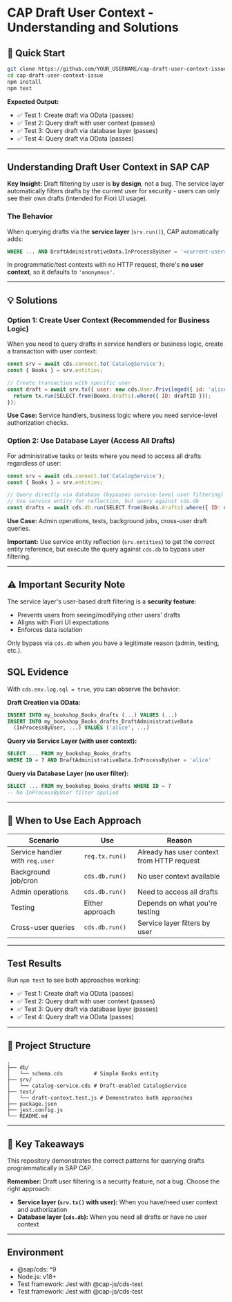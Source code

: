 # CAP Draft User Context - Understanding and Solutions

## 🚀 Quick Start

```bash
git clone https://github.com/YOUR_USERNAME/cap-draft-user-context-issue.git
cd cap-draft-user-context-issue
npm install
npm test
```

**Expected Output:**
- ✅ Test 1: Create draft via OData (passes)
- ✅ Test 2: Query draft with user context (passes)
- ✅ Test 3: Query draft via database layer (passes)
- ✅ Test 4: Query draft via OData (passes)

---

## Understanding Draft User Context in SAP CAP

**Key Insight:** Draft filtering by user is **by design**, not a bug. The service layer automatically filters drafts by the current user for security - users can only see their own drafts (intended for Fiori UI usage).

### The Behavior

When querying drafts via the **service layer** (`srv.run()`), CAP automatically adds:
```sql
WHERE ... AND DraftAdministrativeData.InProcessByUser = '<current-user>'
```

In programmatic/test contexts with no HTTP request, there's **no user context**, so it defaults to `'anonymous'`.

---

## 💡 Solutions

### Option 1: Create User Context (Recommended for Business Logic)

When you need to query drafts in service handlers or business logic, create a transaction with user context:

```javascript
const srv = await cds.connect.to('CatalogService');
const { Books } = srv.entities;

// Create transaction with specific user
const draft = await srv.tx({ user: new cds.User.Privileged({ id: 'alice' }) }, async (tx) => {
  return tx.run(SELECT.from(Books.drafts).where({ ID: draftID }));
});
```

**Use Case:** Service handlers, business logic where you need service-level authorization checks.

### Option 2: Use Database Layer (Access All Drafts)

For administrative tasks or tests where you need to access all drafts regardless of user:

```javascript
const srv = await cds.connect.to('CatalogService');
const { Books } = srv.entities;

// Query directly via database (bypasses service-level user filtering)
// Use service entity for reflection, but query against cds.db
const drafts = await cds.db.run(SELECT.from(Books.drafts).where({ ID: draftID }));
```

**Use Case:** Admin operations, tests, background jobs, cross-user draft queries.

**Important:** Use service entity reflection (`srv.entities`) to get the correct entity reference, but execute the query against `cds.db` to bypass user filtering.

---

## ⚠️ Important Security Note

The service layer's user-based draft filtering is a **security feature**:
- Prevents users from seeing/modifying other users' drafts
- Aligns with Fiori UI expectations
- Enforces data isolation

Only bypass via `cds.db` when you have a legitimate reason (admin, testing, etc.).

## SQL Evidence

With `cds.env.log.sql = true`, you can observe the behavior:

**Draft Creation via OData:**
```sql
INSERT INTO my_bookshop_Books_drafts (...) VALUES (...)
INSERT INTO my_bookshop_Books_drafts_DraftAdministrativeData 
  (InProcessByUser, ...) VALUES ('alice', ...)
```

**Query via Service Layer (with user context):**
```sql
SELECT ... FROM my_bookshop_Books_drafts 
WHERE ID = ? AND DraftAdministrativeData.InProcessByUser = 'alice'
```

**Query via Database Layer (no user filter):**
```sql
SELECT ... FROM my_bookshop_Books_drafts WHERE ID = ?
-- No InProcessByUser filter applied
```

---

## 🎯 When to Use Each Approach

| Scenario | Use | Reason |
|----------|-----|--------|
| Service handler with `req.user` | `req.tx.run()` | Already has user context from HTTP request |
| Background job/cron | `cds.db.run()` | No user context available |
| Admin operations | `cds.db.run()` | Need to access all drafts |
| Testing | Either approach | Depends on what you're testing |
| Cross-user queries | `cds.db.run()` | Service layer filters by user |

---

## Test Results

Run `npm test` to see both approaches working:
- ✅ Test 1: Create draft via OData (passes)
- ✅ Test 2: Query draft with user context (passes)
- ✅ Test 3: Query draft via database layer (passes)
- ✅ Test 4: Query draft via OData (passes)

---

## 📁 Project Structure

```
.
├── db/
│   └── schema.cds          # Simple Books entity
├── srv/
│   └── catalog-service.cds # Draft-enabled CatalogService
├── test/
│   └── draft-context.test.js # Demonstrates both approaches
├── package.json
├── jest.config.js
└── README.md
```

---

## 🎯 Key Takeaways

This repository demonstrates the correct patterns for querying drafts programmatically in SAP CAP.

**Remember:** Draft user filtering is a security feature, not a bug. Choose the right approach:
- **Service layer (`srv.tx()` with user):** When you have/need user context and authorization
- **Database layer (`cds.db`):** When you need all drafts or have no user context

---

## Environment

- @sap/cds: ^9
- Node.js: v18+
- Test framework: Jest with @cap-js/cds-test
- Test framework: Jest with @cap-js/cds-test
